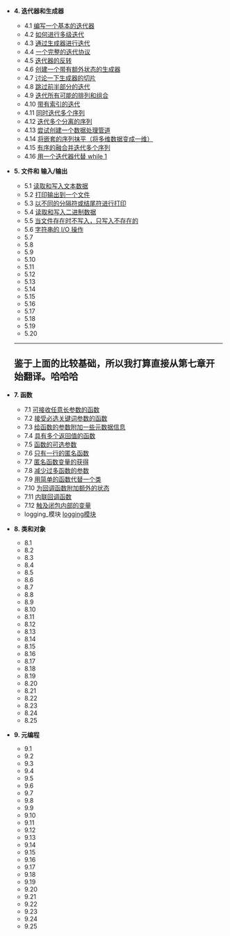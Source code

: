 - **4. 迭代器和生成器**
  - 4.1 [编写一个基本的迭代器](第四章/4-1.md)
  - 4.2 [如何进行多级迭代](第四章/4-2.md)
  - 4.3 [通过生成器进行迭代](第四章/4-3.md)
  - 4.4 [一个完整的迭代协议](第四章/4-4.md)
  - 4.5 [迭代器的反转](第四章/4-5.md)
  - 4.6 [创建一个带有额外状态的生成器](第四章/4-6.md)
  - 4.7 [讨论一下生成器的切片](第四章/4-7.md)
  - 4.8 [跳过前半部分的迭代](第四章/4-8.md)
  - 4.9 [迭代所有可能的排列和组合](第四章/4-9.md)
  - 4.10 [带有索引的迭代](第四章/4-10.md)
  - 4.11 [同时迭代多个序列](第四章/4-11.md)
  - 4.12 [迭代多个分离的序列](第四章/4-12.md)
  - 4.13 [尝试创建一个数据处理管道](第四章/4-13.md)
  - 4.14 [将嵌套的序列抹平（将多维数据变成一维）](第四章/4-14.md)
  - 4.15 [有序的融合并迭代多个序列](第四章/4-15.md)
  - 4.16 [用一个迭代器代替 while 1 ](第四章/4-16.md)
- **5. 文件和 输入/输出**
  - 5.1 [读取和写入文本数据](第五章/5-1.md)
  - 5.2 [打印输出到一个文件](第五章/5-2.md)
  - 5.3 [以不同的分隔符或结尾符进行打印](第五章/5-3.md)
  - 5.4 [读取和写入二进制数据](第五章/5-4.md)
  - 5.5 [当文件存在时不写入，只写入不存在的](第五章/5-5.md)
  - 5.6 [字符串的 I/O 操作](第五章/5-6.md)
  - 5.7 [](第五章/5-.md)
  - 5.8 [](第五章/5-.md)
  - 5.9 [](第五章/5-.md)
  - 5.10 [](第五章/5-.md)
  - 5.11 [](第五章/5-.md)
  - 5.12 [](第五章/5-.md)
  - 5.13 [](第五章/5-.md)
  - 5.14 [](第五章/5-.md)
  - 5.15 [](第五章/5-.md)
  - 5.16 [](第五章/5-.md)
  - 5.17 [](第五章/5-.md)
  - 5.18 [](第五章/5-.md)
  - 5.19 [](第五章/5-.md)
  - 5.20 [](第五章/5-.md)
  
  
  ---
  鉴于上面的比较基础，所以我打算直接从第七章开始翻译。哈哈哈
  ---
  
- **7. 函数**
  - 7.1 [可接收任意长参数的函数](第七章/7-1.md)
  - 7.2 [接受必选关键词参数的函数](第七章/7-2.md)
  - 7.3 [给函数的参数附加一些元数据信息](第七章/7-3.md)
  - 7.4 [具有多个返回值的函数](第七章/7-4.md)
  - 7.5 [函数的可选参数](第七章/7-5.md)
  - 7.6 [只有一行的匿名函数](第七章/7-6.md)
  - 7.7 [匿名函数变量的获得](第七章/7-7.md)
  - 7.8 [减少过多函数的参数](第七章/7-8.md)
  - 7.9 [用简单的函数代替一个类](第七章/7-9.md)
  - 7.10 [为回调函数附加额外的状态](第七章/7-10.md)
  - 7.11 [内联回调函数](第七章/7-11.md)
  - 7.12 [触及闭包内部的变量](第七章/7-12.md)
  - logging_模块 [logging模块](第七章/logging模块.md)
  
- **8. 类和对象**
  - 8.1 [](第八章/8-1.md)
  - 8.2 [](第八章/8-2.md)
  - 8.3 [](第八章/8-3.md)
  - 8.4 [](第八章/8-4.md)
  - 8.5 [](第八章/8-5.md)
  - 8.6 [](第八章/8-6.md)
  - 8.7 [](第八章/8-7.md)
  - 8.8 [](第八章/8-8.md)
  - 8.9 [](第八章/8-9.md)
  - 8.10 [](第八章/8-10.md)
  - 8.11 [](第八章/8-11.md)
  - 8.12 [](第八章/8-12.md)
  - 8.13 [](第八章/8-13.md)
  - 8.14 [](第八章/8-14.md)
  - 8.15 [](第八章/8-15.md)
  - 8.16 [](第八章/8-16.md)
  - 8.17 [](第八章/8-17.md)
  - 8.18 [](第八章/8-18.md)
  - 8.19 [](第八章/8-19.md)
  - 8.20 [](第八章/8-20.md)
  - 8.21 [](第八章/8-21.md)
  - 8.22 [](第八章/8-22.md)
  - 8.23 [](第八章/8-23.md)
  - 8.24 [](第八章/8-24.md)
  - 8.25 [](第八章/8-25.md)
  
- **9. 元编程**
  - 9.1 [](第九章/9-1.md)
  - 9.2 [](第九章/9-2.md)
  - 9.3 [](第九章/9-3.md)
  - 9.4 [](第九章/9-4.md)
  - 9.5 [](第九章/9-5.md)
  - 9.6 [](第九章/9-6.md)
  - 9.7 [](第九章/9-7.md)
  - 9.8 [](第九章/9-8.md)
  - 9.9 [](第九章/9-9.md)
  - 9.10 [](第九章/9-10.md)
  - 9.11 [](第九章/9-11.md)
  - 9.12 [](第九章/9-12.md)
  - 9.13 [](第九章/9-13.md)
  - 9.14 [](第九章/9-14.md)
  - 9.15 [](第九章/9-15.md)
  - 9.16 [](第九章/9-16.md)
  - 9.17 [](第九章/9-17.md)
  - 9.18 [](第九章/9-18.md)
  - 9.19 [](第九章/9-19.md)
  - 9.20 [](第九章/9-20.md)
  - 9.21 [](第九章/9-21.md)
  - 9.22 [](第九章/9-22.md)
  - 9.23 [](第九章/9-23.md)
  - 9.24 [](第九章/9-24.md)
  - 9.25 [](第九章/9-25.md)
  
